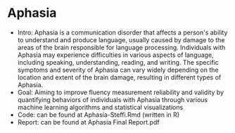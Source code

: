 # Aphasia
- Intro: Aphasia is a communication disorder that affects a person's ability to understand and produce language, usually caused by damage to the areas of the brain responsible for language processing. 
  Individuals with Aphasia may experience difficulties in various aspects of language, including speaking, understanding, reading, and writing. 
  The specific symptoms and severity of Aphasia can vary widely depending on the location and extent of the brain damage, resulting in different types of Aphasia. 
- Goal: Aiming to improve fluency measurement reliability and validity by quantifying behaviors of individuals with Aphasia through various machine learning algorithms and statistical visualizations 
- Code: can be found at Aphasia-Steffi.Rmd (written in R)
- Report: can be found at Aphasia Final Report.pdf



